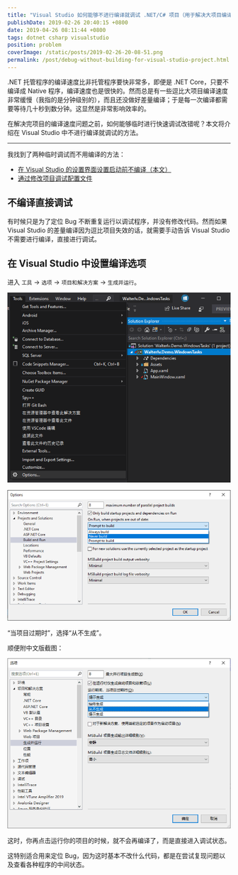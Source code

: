 ```yaml
---
title: "Visual Studio 如何能够不进行编译就调试 .NET/C# 项目（用于解决大项目编译缓慢的问题）"
publishDate: 2019-02-26 20:40:15 +0800
date: 2019-04-26 08:11:44 +0800
tags: dotnet csharp visualstudio
position: problem
coverImage: /static/posts/2019-02-26-20-08-51.png
permalink: /post/debug-without-building-for-visual-studio-project.html
---
```


.NET 托管程序的编译速度比非托管程序要快非常多，即便是 .NET Core，只要不编译成 Native 程序，编译速度也是很快的。然而总是有一些逗比大项目编译速度非常缓慢（我指的是分钟级别的），而且还没做好差量编译；于是每一次编译都需要等待几十秒到数分钟。这显然是非常影响效率的。

在解决完项目的编译速度问题之前，如何能够临时进行快速调试改错呢？本文将介绍在 Visual Studio 中不进行编译就调试的方法。

---

我找到了两种临时调试而不用编译的方法：

- [在 Visual Studio 的设置界面设置启动前不编译（本文）](/post/debug-without-building-for-visual-studio-project)
- [通过修改项目调试配置文件](/post/debug-project-without-building-via-launch-settings)

## 不编译直接调试

有时候只是为了定位 Bug 不断重复运行以调试程序，并没有修改代码。然而如果 Visual Studio 的差量编译因为逗比项目失效的话，就需要手动告诉 Visual Studio 不需要进行编译，直接进行调试。

## 在 Visual Studio 中设置编译选项

进入 `工具` -> `选项` -> `项目和解决方案` -> `生成并运行`。

![打开选项](/static/posts/2019-02-26-20-08-51.png)

![生成并运行](/static/posts/2019-02-26-20-34-12.png)

“当项目过期时”，选择“从不生成”。

顺便附中文版截图：

![中文版生成并运行](/static/posts/2019-02-26-20-39-51.png)

这时，你再点击运行你的项目的时候，就不会再编译了，而是直接进入调试状态。

这特别适合用来定位 Bug，因为这时基本不改什么代码，都是在尝试复现问题以及查看各种程序的中间状态。


